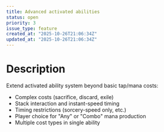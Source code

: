 ```yaml
---
title: Advanced activated abilities
status: open
priority: 3
issue_type: feature
created_at: "2025-10-26T21:06:34Z"
updated_at: "2025-10-26T21:06:34Z"
---
```


# Description

Extend activated ability system beyond basic tap/mana costs:
- Complex costs (sacrifice, discard, exile)
- Stack interaction and instant-speed timing
- Timing restrictions (sorcery-speed only, etc.)
- Player choice for "Any" or "Combo" mana production
- Multiple cost types in single ability
